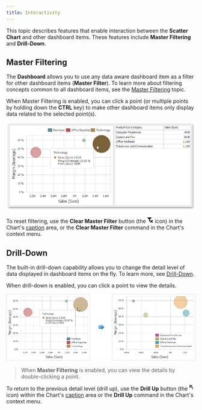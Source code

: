 ```yaml
---
title: Interactivity
---
```

This topic describes features that enable interaction between the **Scatter Chart** and other dashboard items. These features include **Master Filtering** and **Drill-Down**.

## Master Filtering
The **Dashboard** allows you to use any data aware dashboard item as a filter for other dashboard items (**Master Filter**). To learn more about filtering concepts common to all dashboard items, see the [Master Filtering](../../../../../dashboard-for-desktop/articles/dashboard-viewer/data-presentation/master-filtering.md) topic.

When Master Filtering is enabled, you can click a point (or multiple points by holding down the **CTRL** key) to make other dashboard items only display data related to the selected point(s).

![ScatterChart_MasterFiltering](../../../../images/Img120190.png)

To reset filtering, use the **Clear Master Filter** button (the ![DataShaping_Interactivity_ClearSelection](../../../../images/Img19686.png) icon) in the Chart's [caption](../../../../../dashboard-for-desktop/articles/dashboard-viewer/data-presentation/dashboard-layout.md) area, or the **Clear Master Filter** command in the Chart's context menu.

## Drill-Down
The built-in drill-down capability allows you to change the detail level of data displayed in dashboard items on the fly. To learn more, see [Drill-Down](../../../../../dashboard-for-desktop/articles/dashboard-viewer/data-presentation/drill-down.md).

When drill-down is enabled, you can click a point to view the details.

![ScatterChart_DrillDown](../../../../images/Img120198.png)

> When **Master Filtering** is enabled, you can view the details by double-clicking a point.

To return to the previous detail level (drill up), use the **Drill Up** button (the ![DrillDown_DrillUpArrow](../../../../images/Img18627.png) icon) within the Chart's [caption](../../../../../dashboard-for-desktop/articles/dashboard-viewer/data-presentation/dashboard-layout.md) area or the **Drill Up** command in the Chart's context menu.